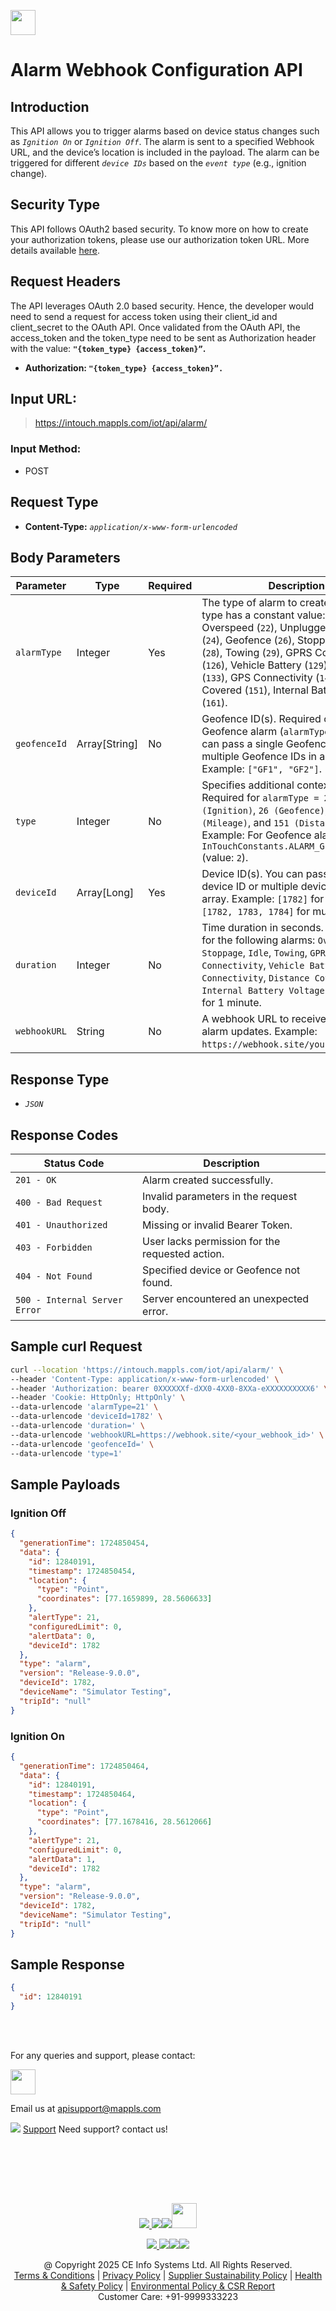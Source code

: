 
[<img src="https://about.mappls.com/about/images/MAPPLS-MapmyIndia-logo.png" height="40"/> </p>](https://about.mappls.com/api/)

# Alarm Webhook Configuration API

## **Introduction**

This API allows you to trigger alarms based on device status changes such as *`Ignition On`* or *`Ignition Off`*. The alarm is sent to a specified Webhook URL, and the device’s location is included in the payload. The alarm can be triggered for different *`device IDs`* based on the *`event type`* (e.g., ignition change).

## **Security Type**
This API follows OAuth2 based security. To know more on how to create your authorization tokens, please use our authorization token URL. More details available [here](https://github.com/mappls-api/mappls-rest-apis/tree/main/mappls-token-generation-api).

## **Request Headers**

The API leverages OAuth 2.0 based security. Hence, the developer would need to send a request for access token using their client_id and client_secret to the OAuth API. Once validated from the OAuth API, the access_token and the token_type need to be sent as Authorization header with the value: **`"{token_type} {access_token}”`.**

- **Authorization: `"{token_type} {access_token}”.`**

## **Input URL:**

 > https://intouch.mappls.com/iot/api/alarm/

### **Input Method:** 
- POST

## **Request Type** 
- **Content-Type:** *`application/x-www-form-urlencoded`*

## **Body Parameters**


| **Parameter**  | **Type**          | **Required** | **Description** |
| -------------- | ----------------- | ------------ | --------------- |
| `alarmType`    | Integer           | Yes          | The type of alarm to create. Each alarm type has a constant value: Ignition (`21`), Overspeed (`22`), Unplugged (`23`), Panic (`24`), Geofence (`26`), Stoppage (`27`), Idle (`28`), Towing (`29`), GPRS Connectivity (`126`), Vehicle Battery (`129`), Mileage (`133`), GPS Connectivity (`146`), Distance Covered (`151`), Internal Battery Voltage (`161`). |
| `geofenceId`   | Array\[String\]   | No           | Geofence ID(s). Required only for the Geofence alarm (`alarmType = 26`). You can pass a single Geofence ID or multiple Geofence IDs in an array. Example: `["GF1", "GF2"]`. |
| `type`         | Integer           | No           | Specifies additional context for alarms. Required for `alarmType = 21 (Ignition)`, `26 (Geofence)`, `133 (Mileage)`, and `151 (Distance Covered)`. Example: For Geofence alarms, use `InTouchConstants.ALARM_GEOFENCE_ENTRY` (value: `2`). |
| `deviceId`     | Array\[Long\]     | Yes          | Device ID(s). You can pass a single device ID or multiple device IDs in an array. Example: `[1782]` for a single ID or `[1782, 1783, 1784]` for multiple IDs. |
| `duration`     | Integer           | No           | Time duration in seconds. Required only for the following alarms: `Overspeed`, `Stoppage`, `Idle`, `Towing`, `GPRS Connectivity`, `Vehicle Battery`, `GPS Connectivity`, `Distance Covered`, and `Internal Battery Voltage`. Example: `60` for 1 minute. |
| `webhookURL`   | String            | No           | A webhook URL to receive real-time alarm updates. Example: `https://webhook.site/your-custom-url`. |

## **Response Type** 
- *`JSON`*

## **Response Codes**

| **Status Code** | **Description** |
| ---------------- | --------------- |
| `201 - OK`         | Alarm created successfully. |
| `400 - Bad Request` | Invalid parameters in the request body. |
| `401 - Unauthorized` | Missing or invalid Bearer Token. |
| `403 - Forbidden`   | User lacks permission for the requested action. |
| `404 - Not Found`   | Specified device or Geofence not found. |
| `500 - Internal Server Error` | Server encountered an unexpected error. |


## **Sample curl Request**

```bash
curl --location 'https://intouch.mappls.com/iot/api/alarm/' \
--header 'Content-Type: application/x-www-form-urlencoded' \
--header 'Authorization: bearer 0XXXXXXf-dXX0-4XX0-8XXa-eXXXXXXXXXX6' \
--header 'Cookie: HttpOnly; HttpOnly' \
--data-urlencode 'alarmType=21' \
--data-urlencode 'deviceId=1782' \
--data-urlencode 'duration=' \
--data-urlencode 'webhookURL=https://webhook.site/<your_webhook_id>' \
--data-urlencode 'geofenceId=' \
--data-urlencode 'type=1'

```
## **Sample Payloads**
### **Ignition Off**

```json
{
  "generationTime": 1724850454,
  "data": {
    "id": 12840191,
    "timestamp": 1724850454,
    "location": {
      "type": "Point",
      "coordinates": [77.1659899, 28.5606633]
    },
    "alertType": 21,
    "configuredLimit": 0,
    "alertData": 0,
    "deviceId": 1782
  },
  "type": "alarm",
  "version": "Release-9.0.0",
  "deviceId": 1782,
  "deviceName": "Simulator Testing",
  "tripId": "null"
}

```
### **Ignition On**

```json
{
  "generationTime": 1724850464,
  "data": {
    "id": 12840191,
    "timestamp": 1724850464,
    "location": {
      "type": "Point",
      "coordinates": [77.1678416, 28.5612066]
    },
    "alertType": 21,
    "configuredLimit": 0,
    "alertData": 1,
    "deviceId": 1782
  },
  "type": "alarm",
  "version": "Release-9.0.0",
  "deviceId": 1782,
  "deviceName": "Simulator Testing",
  "tripId": "null"
}
```
## **Sample Response**

```json
{  
  "id": 12840191
}
```

<br></br>

For any queries and support, please contact: 

[<img src="https://about.mappls.com/images/mappls-logo.svg" height="40"/> </p>](https://about.mappls.com/api/)
Email us at [apisupport@mappls.com](mailto:apisupport@mappls.com)


![](https://www.mapmyindia.com/api/img/icons/support.png)
[Support](https://about.mappls.com/contact/)
Need support? contact us!

<br></br>


<br></br>

[<p align="center"> <img src="https://www.mapmyindia.com/api/img/icons/stack-overflow.png"/> ](https://stackoverflow.com/questions/tagged/mappls-api)[![](https://www.mapmyindia.com/api/img/icons/blog.png)](https://about.mappls.com/blog/)[![](https://www.mapmyindia.com/api/img/icons/gethub.png)](https://github.com/Mappls-api)[<img src="https://mmi-api-team.s3.ap-south-1.amazonaws.com/API-Team/npm-logo.one-third%5B1%5D.png" height="40"/> </p>](https://www.npmjs.com/org/mapmyindia) 



[<p align="center"> <img src="https://www.mapmyindia.com/june-newsletter/icon4.png"/> ](https://www.facebook.com/Mapplsofficial)[![](https://www.mapmyindia.com/june-newsletter/icon2.png)](https://twitter.com/mappls)[![](https://www.mapmyindia.com/newsletter/2017/aug/llinkedin.png)](https://www.linkedin.com/company/mappls/)[![](https://www.mapmyindia.com/june-newsletter/icon3.png)](https://www.youtube.com/channel/UCAWvWsh-dZLLeUU7_J9HiOA)




<div align="center">@ Copyright 2025 CE Info Systems Ltd. All Rights Reserved.</div>

<div align="center"> <a href="https://about.mappls.com/api/terms-&-conditions">Terms & Conditions</a> | <a href="https://about.mappls.com/about/privacy-policy">Privacy Policy</a> | <a href="https://about.mappls.com/pdf/mapmyIndia-sustainability-policy-healt-labour-rules-supplir-sustainability.pdf">Supplier Sustainability Policy</a> | <a href="https://about.mappls.com/pdf/Health-Safety-Management.pdf">Health & Safety Policy</a> | <a href="https://about.mappls.com/pdf/Environment-Sustainability-Policy-CSR-Report.pdf">Environmental Policy & CSR Report</a>

<div align="center">Customer Care: +91-9999333223</div>

